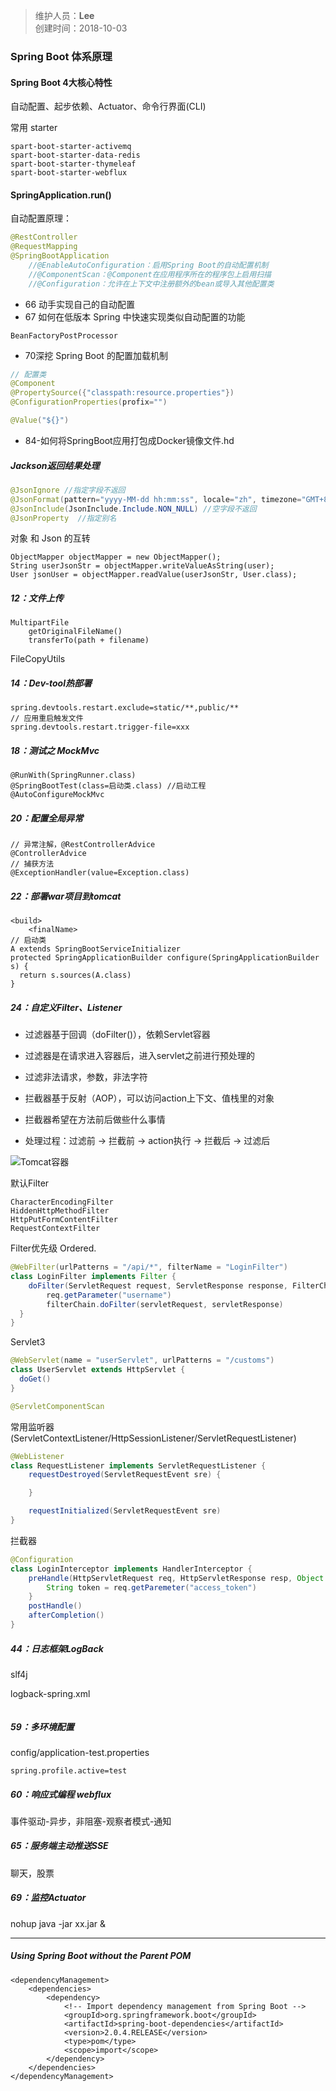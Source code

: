 > 维护人员：**Lee**  
> 创建时间：2018-10-03

### Spring Boot 体系原理

#### Spring Boot 4大核心特性
自动配置、起步依赖、Actuator、命令行界面(CLI)

常用 starter
```
spart-boot-starter-activemq
spart-boot-starter-data-redis
spart-boot-starter-thymeleaf
spart-boot-starter-webflux
```

#### SpringApplication.run()

自动配置原理：
```java
@RestController
@RequestMapping
@SpringBootApplication
	//@EnableAutoConfiguration：启用Spring Boot的自动配置机制
	//@ComponentScan：@Component在应用程序所在的程序包上启用扫描
	//@Configuration：允许在上下文中注册额外的bean或导入其他配置类
```

- 66 动手实现自己的自动配置
- 67 如何在低版本 Spring 中快速实现类似自动配置的功能
```
BeanFactoryPostProcessor
```

- 70深挖 Spring Boot 的配置加载机制
```java
// 配置类
@Component
@PropertySource({"classpath:resource.properties"})
@ConfigurationProperties(profix="")

@Value("${}")
```

- 84-如何将SpringBoot应用打包成Docker镜像文件.hd

##### Jackson返回结果处理
```java
@JsonIgnore //指定字段不返回
@JsonFormat(pattern="yyyy-MM-dd hh:mm:ss", locale="zh", timezone="GMT+8")
@JsonInclude(JsonInclude.Include.NON_NULL) //空字段不返回
@JsonProperty  //指定别名
```

对象 和 Json 的互转
```
ObjectMapper objectMapper = new ObjectMapper();
String userJsonStr = objectMapper.writeValueAsString(user);
User jsonUser = objectMapper.readValue(userJsonStr, User.class);
```

##### 12：文件上传
```
MultipartFile
    getOriginalFileName()
    transferTo(path + filename)
```
FileCopyUtils

##### 14：Dev-tool热部署
```
spring.devtools.restart.exclude=static/**,public/**
// 应用重启触发文件
spring.devtools.restart.trigger-file=xxx
```

##### 18：测试之 MockMvc
```
@RunWith(SpringRunner.class)
@SpringBootTest(class=启动类.class) //启动工程
@AutoConfigureMockMvc
```

##### 20：配置全局异常
```
// 异常注解，@RestControllerAdvice
@ControllerAdvice
// 捕获方法
@ExceptionHandler(value=Exception.class)
```


##### 22：部署war项目到tomcat
```
<build>
    <finalName>
// 启动类
A extends SpringBootServiceInitializer
protected SpringApplicationBuilder configure(SpringApplicationBuilder s) {
  return s.sources(A.class)
}
```

##### 24：自定义Filter、Listener
- 过滤器基于回调（doFilter()），依赖Servlet容器
- 过滤器是在请求进入容器后，进入servlet之前进行预处理的
- 过滤非法请求，参数，非法字符

- 拦截器基于反射（AOP），可以访问action上下文、值栈里的对象
- 拦截器希望在方法前后做些什么事情

- 处理过程：过滤前 -> 拦截前 -> action执行 -> 拦截后 -> 过滤后

![Tomcat容器](https://images2017.cnblogs.com/blog/330611/201710/330611-20171023144517066-24770749.png)

默认Filter
```
CharacterEncodingFilter
HiddenHttpMethodFilter
HttpPutFormContentFilter
RequestContextFilter
```

Filter优先级 Ordered.
```java
@WebFilter(urlPatterns = "/api/*", filterName = "LoginFilter")
class LoginFilter implements Filter {
    doFilter(ServletRequest request, ServletResponse response, FilterChain chain) {
        req.getParameter("username")
        filterChain.doFilter(servletRequest, servletResponse)
  }
}
```

Servlet3
```java
@WebServlet(name = "userServlet", urlPatterns = "/customs")
class UserServlet extends HttpServlet {
  doGet()
}

@ServletComponentScan
```

常用监听器(ServletContextListener/HttpSessionListener/ServletRequestListener)
```java
@WebListener
class RequestListener implements ServletRequestListener {
    requestDestroyed(ServletRequestEvent sre) {

    }

    requestInitialized(ServletRequestEvent sre)
}
```

拦截器
```java
@Configuration
class LoginInterceptor implements HandlerInterceptor {
    preHandle(HttpServletRequest req, HttpServletResponse resp, Object handler) {
        String token = req.getParemeter("access_token")
    }
    postHandle()
    afterCompletion()
}
```

##### 44：日志框架LogBack
slf4j

logback-spring.xml
```

```

##### 59：多环境配置
config/application-test.properties
```
spring.profile.active=test
```

##### 60：响应式编程 webflux
事件驱动-异步，非阻塞-观察者模式-通知

##### 65：服务端主动推送SSE
聊天，股票

##### 69：监控Actuator
nohup java -jar xx.jar &


---
##### Using Spring Boot without the Parent POM
```
<dependencyManagement>
	<dependencies>
		<dependency>
			<!-- Import dependency management from Spring Boot -->
			<groupId>org.springframework.boot</groupId>
			<artifactId>spring-boot-dependencies</artifactId>
			<version>2.0.4.RELEASE</version>
			<type>pom</type>
			<scope>import</scope>
		</dependency>
	</dependencies>
</dependencyManagement>
```
